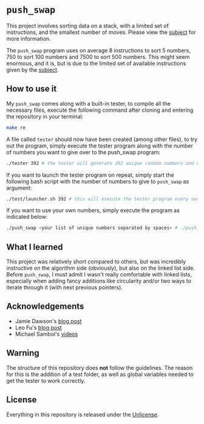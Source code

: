 # ```push_swap```
This project involves sorting data on a stack, with a limited set of instructions, and the smallest number of moves. Please view the [subject](https://github.com/maxdesalle/42/blob/main/push_swap/en.subject.pdf) for more information.

The ```push_swap``` program uses on average 8 instructions to sort 5 numbers, 750 to sort 100 numbers and 7500 to sort 500 numbers. This might seem enormous, and it is, but is due to the limited set of available instructions given by the [subject](https://github.com/maxdesalle/42/blob/main/push_swap/en.subject.pdf).

## How to use it
My ```push_swap``` comes along with a built-in tester, to compile all the necessary files, execute the following command after cloning and entering the repository in your terminal:

```bash
make re
```

A file called ```tester``` should now have been created (among other files), to try out the program, simply execute the tester program along with the number of numbers you want to give over to the push_swap program:

```bash
./tester 392 # the tester will generate 392 unique random numbers and execute the push_swap program with those
```

If you want to launch the tester program on repeat, simply start the following bash script with the number of numbers to give to ```push_swap``` as argument:

```bash
./test/launcher.sh 392 # this will execute the tester program every second
```

If you want to use your own numbers, simply execute the program as indicated below:

```bash
./push_swap <your list of unique numbers separated by spaces> # ./push_swap 30 60 2 849 303 3
```

## What I learned
This project was relatively short compared to others, but was incredibly instructive on the algorithm side (obviously), but also on the linked list side. Before ```push_swap```, I must admit I wasn't really comfortable with linked lists, especially when adding fancy additions like circularity and/or two ways to iterate through it (with next previous pointers).

## Acknowledgements
- Jamie Dawson's [blog post](https://medium.com/@jamierobertdawson/push-swap-the-least-amount-of-moves-with-two-stacks-d1e76a71789a)
- Leo Fu's [blog post](https://medium.com/nerd-for-tech/push-swap-tutorial-fa746e6aba1e)
- Michael Sambol's [videos](https://www.youtube.com/user/mikeysambol)

## Warning
The structure of this repository does **not** follow the guidelines.
The reason for this is the addition of a test folder, as well as global variables needed to get the tester to work correctly.

## License
Everything in this repository is released under the [Unlicense](https://github.com/maxdesalle/42/blob/main/LICENSE).

